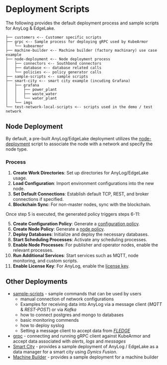 # Deployment Scripts 

The following provides the default deployment process and sample scripts for AnyLog & EdgeLake.
```tree
├── customers <-- Customer specific scripts
├── grpc <-- Sample process for deploying gRPC used by KubeArmor
│   └── kubearmor
├── machine-builder <-- Machine builder (factory machinary) use case example 
├── node-deployment <-- Node deployment process  
│   ├── connectors <-- Southbond connectors 
│   ├── database <-- database related calls 
│   └── policies <-- policy generator calls 
├── sample-scripts <-- sample scripts 
├── smart-city <-- smart city example (incuding Grafana) 
│   ├── grafana
│   │   ├── power_plant
│   │   ├── waste_water
│   │   └── water_plant
│   └── imgs
└── test-network-local-scripts <-- scripts used in the demo / test network 
```

## Node Deployment

By default, a pre-built AnyLog/EdgeLake deployment utilizes the [node-deployment](node-deployment) script to associate 
the node with a network and specify the node type.


### Process 
1. **Create Work Directories**: Set up directories for AnyLog/EdgeLake usage.
2. **Load Configuration**: Import environment configurations into the new node.
3. **Set Default Connections**: Establish default TCP, REST, and broker connections if specified.
4. **Blockchain Sync**: For non-master nodes, sync with the blockchain.

Once step 5 is executed, the generated policy triggers steps 6-11:

5. **Create Configuration Policy**: Generate a [configuration policy](node-deployment/policies/config_policy.al).
6. **Create Node Policy**: Generate a [node policy](node-deployment/policies/create_node_policy.al).
7. **Deploy Databases**: Initialize and deploy the necessary databases.
8. **Start Scheduling Processes**: Activate any scheduling processes.
9. **Enable Node Processes**: For publisher and operator nodes, enable the relevant processes.
10. **Run Additional Services**: Start services such as MQTT, node monitoring, and custom scripts.
11. **Enable License Key**: For AnyLog, enable the [license key](https://anylog.co/download-anylog/).


## Other Deployments
* [sample-scripts](sample-scripts) - sample commands that can be used by users
  * manual connection of network configurations
  * Examples for receiving data into AnyLog via a message client (_MQTT_ & _REST-POST_) or via _Kafka_   
  * how to connect postgres and mongo to databases
  * basic monitoring commends
  * how to deploy syslog
  * Setting a message client to accept data from [_FLEDGE_](https://lfedge.org/projects/fledge/)
* [grpc](grpc) - connecting and running gRPC client against KubeArmor and accept data associated with _alerts_, _logs_ and _messages_
* [Smart City](smart-city) - provides a sample deployment of AnyLog / EdgeLake as a data manager for a smart city using 
_Dynics Fusion_. 
* [Machine Builder](machine-builder) - provides a sample deployment for a machine builder 
